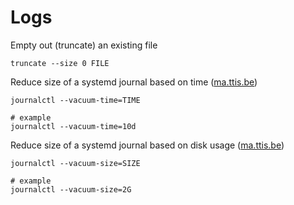 # Logs

Empty out (truncate) an existing file
```
truncate --size 0 FILE
```

Reduce size of a systemd journal based on time ([ma.ttis.be](https://ma.ttias.be/clear-systemd-journal/))
```
journalctl --vacuum-time=TIME

# example
journalctl --vacuum-time=10d
```

Reduce size of a systemd journal based on disk usage ([ma.ttis.be](https://ma.ttias.be/clear-systemd-journal/))
```
journalctl --vacuum-size=SIZE

# example
journalctl --vacuum-size=2G
```
